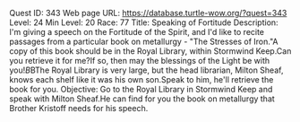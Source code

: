 Quest ID: 343
Web page URL: https://database.turtle-wow.org/?quest=343
Level: 24
Min Level: 20
Race: 77
Title: Speaking of Fortitude
Description: I'm giving a speech on the Fortitude of the Spirit, and I'd like to recite passages from a particular book on metallurgy - "The Stresses of Iron."A copy of this book should be in the Royal Library, within Stormwind Keep.Can you retrieve it for me?If so, then may the blessings of the Light be with you!$B$BThe Royal Library is very large, but the head librarian, Milton Sheaf, knows each shelf like it was his own son.Speak to him, he'll retrieve the book for you.
Objective: Go to the Royal Library in Stormwind Keep and speak with Milton Sheaf.He can find for you the book on metallurgy that Brother Kristoff needs for his speech.
